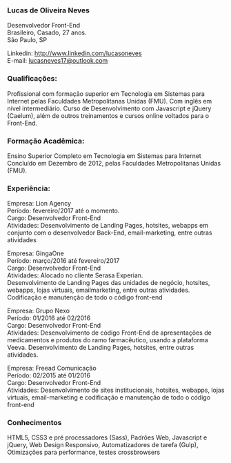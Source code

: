 ### Lucas de Oliveira Neves<br>
Desenvolvedor Front-End<br>
Brasileiro, Casado, 27 anos.<br>
São Paulo, SP

Linkedin: http://www.linkedin.com/lucasoneves<br>
E-mail: lucasneves17@outlook.com<br>

### Qualificações:
Profissional com formação superior em Tecnologia em Sistemas para Internet
pelas Faculdades Metropolitanas Unidas (FMU). Com inglês em nível
intermediário. Curso de Desenvolvimento com Javascript e jQuery (Caelum),
além de outros treinamentos e cursos online voltados para o Front-End.

### Formação Acadêmica:
Ensino Superior Completo em Tecnologia em Sistemas para Internet Concluído
em Dezembro de 2012, pelas Faculdades Metropolitanas Unidas (FMU).

### Experiência:
Empresa: Lion Agency<br>
Período: fevereiro/2017 até o momento.<br>
Cargo: Desenvolvedor Front-End<br>
Atividades: Desenvolvimento de Landing Pages, hotsites, webapps em conjunto
com o desenvolvedor Back-End, email-marketing, entre outras atividades<br>

Empresa: GingaOne<br>
Período: março/2016 até fevereiro/2017<br>
Cargo: Desenvolvedor Front-End<br>
Atividades: Alocado no cliente Serasa Experian. <br>
Desenvolvimento de Landing
Pages das unidades de negócio, hotsites, webapps, lojas virtuais, emailmarketing,
entre outras atividades. Codificação e manutenção de todo o código
front-end

Empresa: Grupo Nexo<br>
Período: 01/2016 até 02/2016<br>
Cargo: Desenvolvedor Front-End<br>
Atividades: Desenvolvimento de código Front-End de apresentações de
medicamentos e produtos do ramo farmacêutico, usando a plataforma Veeva.
Desenvolvimento de Landing Pages, hotsites, entre outras atividades.

Empresa: Freead Comunicação<br>
Período: 02/2015 até 01/2016<br>
Cargo: Desenvolvedor Front-End<br>
Atividades: Desenvolvimento de sites institucionais, hotsites, webapps, lojas
virtuais, email-marketing e codificação e manutenção de todo o código front-end

### Conhecimentos
HTML5, CSS3 e pré processadores (Sass), Padrôes Web, Javascript e jQuery,
Web Design Responsivo, Automatizadores de tarefa (Gulp), Otimizações para 
performance, testes crossbrowsers
